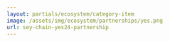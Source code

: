 ```yaml
---
layout: partials/ecosystem/category-item
image: /assets/img/ecosystem/partnerships/yes.png
url: sey-chain-yes24-partnership
---
```

